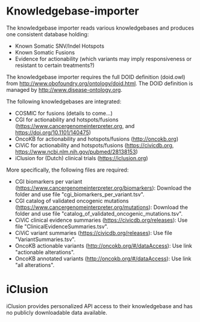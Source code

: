 # Knowledgebase-importer

The knowledgebase importer reads various knowledgebases and produces one consistent database holding:
 - Known Somatic SNV/Indel Hotspots
 - Known Somatic Fusions
 - Evidence for actionability (which variants may imply responsiveness or resistant to certain treatments?)
 
 The knowledgebase importer requires the full DOID definition (doid.owl) from  http://www.obofoundry.org/ontology/doid.html. The DOID definition is managed by http://www.disease-ontology.org.
 
 The following knowledgebases are integrated:
   - COSMIC for fusions (details to come...)
   - CGI for actionability and hotspots/fusions (https://www.cancergenomeinterpreter.org, and  https://doi.org/10.1101/140475)
   - OncoKB for actionability and hotspots/fusions (http://oncokb.org)
   - CiViC for actionability and hotspots/fusions (https://civicdb.org, https://www.ncbi.nlm.nih.gov/pubmed/28138153)
   - iClusion for (Dutch) clinical trials (https://iclusion.org)
   
 More specifically, the following files are required:
  - CGI biomarkers per variant (https://www.cancergenomeinterpreter.org/biomarkers): Download the folder and use file "cgi_biomarkers_per_variant.tsv".
  - CGI catalog of validated oncogenic mutations (https://www.cancergenomeinterpreter.org/mutations): Download the folder and use file "catalog_of_validated_oncogenic_mutations.tsv".
  - CiViC clinical evidence summaries (https://civicdb.org/releases): Use file "ClinicalEvidenceSummaries.tsv".
  - CiViC variant summaries (https://civicdb.org/releases): Use file "VariantSummaries.tsv".
  - OncoKB actionable variants (http://oncokb.org/#/dataAccess): Use link "actionable alterations".
  - OncoKB annotated variants (http://oncokb.org/#/dataAccess): Use link "all alterations".
  
  # iClusion
  
 iClusion provides personalized API access to their knowledgebase and has no publicly downloadable data available.

